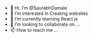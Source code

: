 - 👋 Hi, I’m @SaurabhDamale
- 👀 I’m interested in Creating websites
- 🌱 I’m currently learning React.js
- 💞️ I’m looking to collaborate on ...
- 📫 How to reach me ...

<!---
SaurabhDamale/SaurabhDamale is a ✨ special ✨ repository because its `README.md` (this file) appears on your GitHub profile.
You can click the Preview link to take a look at your changes.
--->
